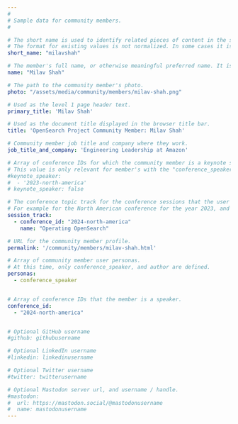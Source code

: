 ```yaml
---
#
# Sample data for community members.
#

# The short name is used to identify related pieces of content in the site. For example it is used in the "authors" array of blog posts, and it is used in the "presenters" array for OpenSearch Conference sessions to identify who is speaking.
# The format for existing values is not normalized. In some cases it is "first-initial-of-first-name" + "last-name", or matching a GitHub username, or something all together random. What is important is that it is unique within the system.
short_name: "milavshah"

# The member's full name, or otherwise meaningful preferred name. It is used in the templates for presenting content authors as well as the name of conference speakers.
name: "Milav Shah"

# The path to the community member's photo.
photo: "/assets/media/community/members/milav-shah.png"

# Used as the level 1 page header text.
primary_title: 'Milav Shah'

# Used as the document title displayed in the browser title bar.
title: 'OpenSearch Project Community Member: Milav Shah'

# Community member job title and company where they work.
job_title_and_company: 'Engineering Leadership at Amazon'

# Array of conference IDs for which the community member is a keynote speaker, if any, or boolean false otherwise.
# This value is only relevant for member's with the "conference_speaker" user persona.
#keynote_speaker:
#  - '2023-north-america'
# keynote_speaker: false

# The conference topic track for the conference sessions that the user is a speaker. These are shaped as an array of value pairs mapping conference ID and name. 
# For example for the North American conference for the year 2023, and the "Community" track:
session_track: 
  - conference_id: "2024-north-america"
    name: "Operating OpenSearch"

# URL for the community member profile.
permalink: '/community/members/milav-shah.html'

# Array of community member user personas.
# At this time, only conference_speaker, and author are defined.
personas:
  - conference_speaker


# Array of conference IDs that the member is a speaker.
conference_id:
  - "2024-north-america"


# Optional GitHub username
#github: githubusername

# Optional LinkedIn username
#linkedin: linkedinusername

# Optional Twitter username
#twitter: twitterusername

# Optional Mastodon server url, and username / handle.
#mastodon:
#  url: https://mastodon.social/@mastodonusername
#  name: mastodonusername
---
```


